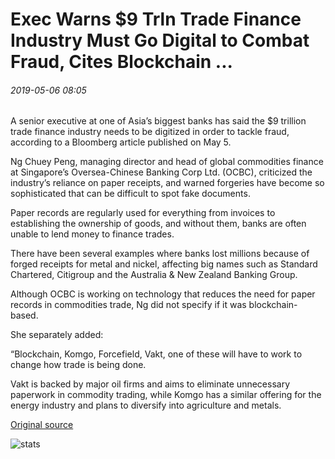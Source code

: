 # Exec Warns $9 Trln Trade Finance Industry Must Go Digital to Combat Fraud, Cites Blockchain ...

###### 2019-05-06 08:05

A senior executive at one of Asia’s biggest banks has said the $9 trillion trade finance industry needs to be digitized in order to tackle fraud, according to a Bloomberg article published on May 5.

Ng Chuey Peng, managing director and head of global commodities finance at Singapore’s Oversea-Chinese Banking Corp Ltd. (OCBC), criticized the industry’s reliance on paper receipts, and warned forgeries have become so sophisticated that can be difficult to spot fake documents.

Paper records are regularly used for everything from invoices to establishing the ownership of goods, and without them, banks are often unable to lend money to finance trades.

There have been several examples where banks lost millions because of forged receipts for metal and nickel, affecting big names such as Standard Chartered, Citigroup and the Australia & New Zealand Banking Group.

Although OCBC is working on technology that reduces the need for paper records in commodities trade, Ng did not specify if it was blockchain-based.

She separately added:

“Blockchain, Komgo, Forcefield, Vakt, one of these will have to work to change how trade is being done.

Vakt is backed by major oil firms and aims to eliminate unnecessary paperwork in commodity trading, while Komgo has a similar offering for the energy industry and plans to diversify into agriculture and metals.

[Original source](https://cointelegraph.com/news/exec-warns-9-trln-trade-finance-industry-must-go-digital-to-combat-fraud-cites-blockchain)

![stats](https://c.statcounter.com/11760860/0/a89fa40b/1/ "stats")